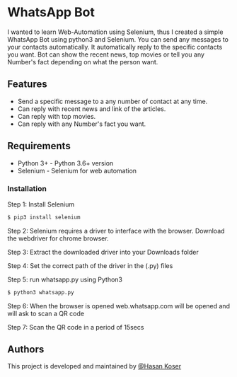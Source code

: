 # WhatsApp Bot

I wanted to learn Web-Automation using Selenium, thus I created
a simple WhatsApp Bot using python3 and
Selenium. 
You can send any messages
to your contacts automatically.
It automatically reply to the specific contacts you want. Bot can 
show the recent news, top movies or tell you any Number's fact 
depending on what the person want.

## Features
* Send a specific message to a any number of contact at any time.
* Can reply with recent news and link of the articles.
* Can reply with top movies.
* Can reply with any Number's fact you want.

## Requirements
* Python 3+ - Python 3.6+ version
* Selenium - Selenium for web automation
### Installation 
Step 1: Install Selenium
```bash 
$ pip3 install selenium
```
Step 2: Selenium requires a driver to interface with the browser.
Download the webdriver for chrome browser.

Step 3: Extract the downloaded driver into your Downloads folder

Step 4: Set the correct path of the driver in the (.py) files 

Step 5: run whatsapp.py using Python3
```bash 
$ python3 whatsapp.py
```
Step 6: When the browser is opened web.whatsapp.com will be opened and will ask to scan a QR code

Step 7: Scan the QR code in a period of 15secs

## Authors
This project is developed and maintained
by [@Hasan Koser](https://github.com/hellovishal)

